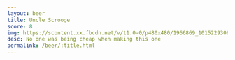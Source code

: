 ```yaml
---
layout: beer
title: Uncle Scrooge
score: 8
img: https://scontent.xx.fbcdn.net/v/t1.0-0/p480x480/1966869_10152293086653745_1230920015_n.jpg?oh=00d00e59e5f6424c104e7d1db8ce4b92&oe=591F4E28
desc: No one was being cheap when making this one
permalink: /beer/:title.html
---
```

